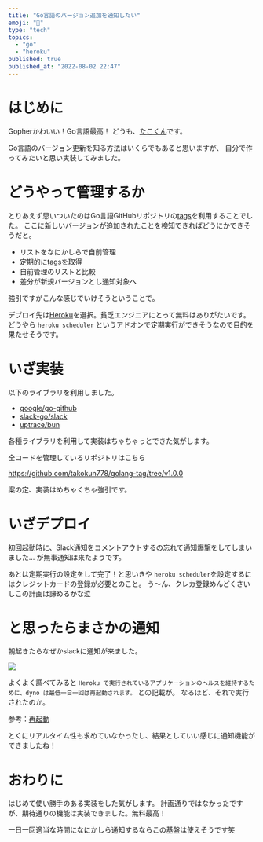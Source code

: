 ```yaml
---
title: "Go言語のバージョン追加を通知したい"
emoji: "🐁"
type: "tech"
topics:
  - "go"
  - "heroku"
published: true
published_at: "2022-08-02 22:47"
---
```


# はじめに

Gopherかわいい！Go言語最高！
どうも、[たこくん](https://twitter.com/takokun778)です。

Go言語のバージョン更新を知る方法はいくらでもあると思いますが、
自分で作ってみたいと思い実装してみました。

# どうやって管理するか

とりあえず思いついたのはGo言語GitHubリポジトリの[tags](https://github.com/golang/go/tags)を利用することでした。
ここに新しいバージョンが追加されたことを検知できればどうにかできそうだと。

- リストをなにかしらで自前管理
- 定期的に[tags](https://github.com/golang/go/tags)を取得
- 自前管理のリストと比較
- 差分が新規バージョンとし通知対象へ

強引ですがこんな感じでいけそうということで。

デプロイ先は[Heroku](https://jp.heroku.com/home)を選択。貧乏エンジニアにとって無料はありがたいです。
どうやら `heroku scheduler` というアドオンで定期実行ができそうなので目的を果たせそうです。

# いざ実装

以下のライブラリを利用しました。

- [google/go-github](https://github.com/google/go-github)
- [slack-go/slack](https://github.com/slack-go/slack)
- [uptrace/bun](https://github.com/uptrace/bun)

各種ライブラリを利用して実装はちゃちゃっとできた気がします。

全コードを管理しているリポジトリはこちら

https://github.com/takokun778/golang-tag/tree/v1.0.0

案の定、実装はめちゃくちゃ強引です。

# いざデプロイ

初回起動時に、Slack通知をコメントアウトするの忘れて通知爆撃をしてしまいました...
が無事通知は来たようです。

あとは定期実行の設定をして完了！と思いきや
`heroku scheduler`を設定するにはクレジットカードの登録が必要とのこと。
う〜ん、クレカ登録めんどくさいしこの計画は諦めるかな泣

# と思ったらまさかの通知

朝起きたらなぜかslackに通知が来ました。

![](https://storage.googleapis.com/zenn-user-upload/445fa1e7abe0-20220802.png)

よくよく調べてみると `Heroku で実行されているアプリケーションのヘルスを維持するために、dyno は最低一日一回は再起動されます。` との記載が。
なるほど、それで実行されたのか。

参考：[再起動](https://devcenter.heroku.com/ja/articles/dynos#restarting)

とくにリアルタイム性も求めていなかったし、結果としていい感じに通知機能ができましたね！

# おわりに

はじめて使い勝手のある実装をした気がします。
計画通りではなかったですが、期待通りの機能は実装できました。無料最高！

一日一回適当な時間になにかしら通知するならこの基盤は使えそうです笑
